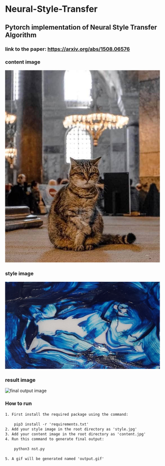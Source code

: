 # Neural-Style-Transfer
## Pytorch implementation of Neural Style Transfer Algorithm 
### link to the paper: https://arxiv.org/abs/1508.06576
### content image
![content image](content.jpg "image to be styled")

### style image
![style image](style.jpg "image to be styled with")

### result image

![final output image](friends.gif "image to be styled with")

### How to run

    1. First install the required package using the command:
        
        pip3 install -r 'requirements.txt'
    2. Add your style image in the root directory as 'style.jpg'
    3. Add your content image in the root directory as 'content.jpg'
    4. Run this command to generate final output:
        
        python3 nst.py
        
    5. A gif will be generated named 'output.gif'